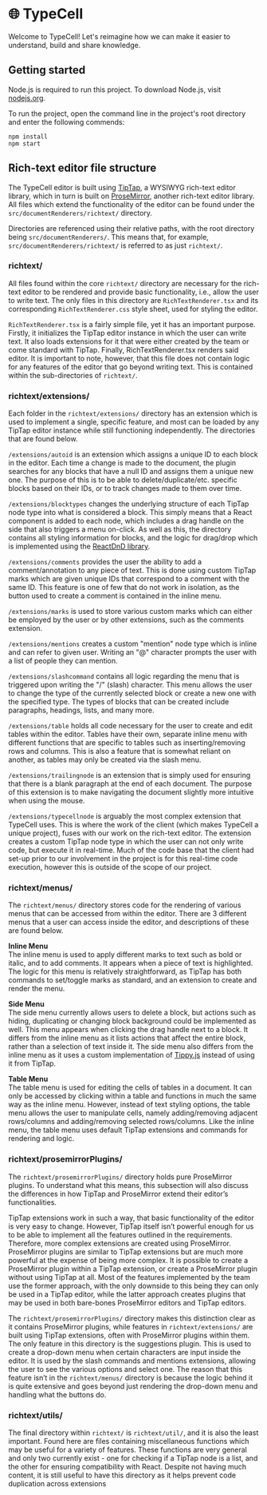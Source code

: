 # 🌐 TypeCell

Welcome to TypeCell! Let's reimagine how we can make it easier to understand, build and share knowledge.

## Getting started
Node.js is required to run this project. To download Node.js, visit [nodejs.org](https://nodejs.org/en/).

To run the project, open the command line in the project's root directory and enter the following commends:

    npm install
    npm start

## Rich-text editor file structure
The TypeCell editor is built using [TipTap](https://www.tiptap.dev/), a WYSIWYG rich-text editor library, which in turn
is built on [ProseMirror](https://prosemirror.net/), another rich-text editor library. All files which extend the functionality of the editor can be 
found under the `src/documentRenderers/richtext/` directory.

Directories are referenced using their relative paths, with the root directory being `src/documentRenderers/`. This 
means that, for example, `src/documentRenderers/richtext/` is referred to as just `richtext/`.

### richtext/
All files found within the core `richtext/` directory are necessary for the rich-text editor to be rendered and provide
basic functionality, i.e., allow the user to write text. The only files in this directory are `RichTextRenderer.tsx`
and its corresponding `RichTextRenderer.css` style sheet, used for styling the editor.

`RichTextRenderer.tsx` is a fairly simple file, yet it has an important purpose. Firstly, it initializes the TipTap
editor instance in which the user can write text. It also loads extensions for it that were either created by the
team or come standard with TipTap. Finally, RichTextRenderer.tsx renders said editor. It is important to
note, however, that this file does not contain logic for any features of the editor that go beyond writing text.
This is contained within the sub-directories of `richtext/`.

### richtext/extensions/
Each folder in the `richtext/extensions/` directory has an extension which is used to implement a single,
specific feature, and most can be loaded by any TipTap editor instance while still functioning independently.
The directories that are found below.

`/extensions/autoid` is an extension which assigns a unique ID to each block in the editor. Each time a change
is made to the document, the plugin searches for any blocks that have a null ID and assigns them a unique
new one. The purpose of this is to be able to delete/duplicate/etc. specific blocks based on their IDs, or to
track changes made to them over time.

`/extensions/blocktypes` changes the underlying structure of each TipTap node type into what is considered
a block. This simply means that a React component is added to each node, which includes a drag handle
on the side that also triggers a menu on-click. As well as this, the directory contains all styling
information for blocks, and the logic for drag/drop which is implemented using the [ReactDnD library](https://react-dnd.github.io/react-dnd/about).

`/extensions/comments` provides the user the ability to add a comment/annotation to any piece of text. This
is done using custom TipTap marks which are given unique IDs that correspond to a comment with the same
ID. This feature is one of few that do not work in isolation, as the button used to create a comment is contained
in the inline menu.

`/extensions/marks` is used to store various custom marks which can either be employed by the user or by
other extensions, such as the comments extension.

`/extensions/mentions` creates a custom "mention" node type which is inline and can refer to given user.
Writing an "@" character prompts the user with a list of people they can mention.

`/extensions/slashcommand` contains all logic regarding the menu that is triggered upon writing the "/" (slash)
character. This menu allows the user to change the type of the currently selected block or create a new one
with the specified type. The types of blocks that can be created include paragraphs, headings, lists, and many
more.

`/extensions/table` holds all code necessary for the user to create and edit tables within the editor. Tables have
their own, separate inline menu with different functions that are specific to tables such as inserting/removing
rows and columns. This is also a feature that is somewhat reliant on another, as tables may only be created
via the slash menu.

`/extensions/trailingnode` is an extension that is simply used for ensuring that there is a blank paragraph
at the end of each document. The purpose of this extension is to make navigating the document slightly more
intuitive when using the mouse.

`/extensions/typecellnode` is arguably the most complex extension that TypeCell uses. This is where the
work of the client (which makes TypeCell a unique project), fuses with our work on the rich-text editor. The
extension creates a custom TipTap node type in which the user can not only write code, but execute it in
real-time. Much of the code base that the client had set-up prior to our involvement in the project is for this
real-time code execution, however this is outside of the scope of our project.

### richtext/menus/
The `richtext/menus/` directory stores code for the rendering of various menus that can be accessed from within
the editor. There are 3 different menus that a user can access inside the editor, and descriptions of these are
found below.

**Inline Menu** \
The inline menu is used to apply different marks to text such as bold or italic, and to add comments. It appears
when a piece of text is highlighted. The logic for this menu is relatively straightforward, as TipTap has both
commands to set/toggle marks as standard, and an extension to create and render the menu.

**Side Menu** \
The side menu currently allows users to delete a block, but actions such as hiding, duplicating or changing
block background could be implemented as well. This menu appears when clicking the drag handle next to a
block. It differs from the inline menu as it lists actions that affect the entire block, rather than a selection of
text inside it. The side menu also differs from the inline menu as it uses a custom implementation of [Tippy.js](https://atomiks.github.io/tippyjs/)
instead of using it from TipTap.

**Table Menu** \
The table menu is used for editing the cells of tables in a document. It can only be accessed by clicking within a
table and functions in much the same way as the inline menu. However, instead of text styling options, the table
menu allows the user to manipulate cells, namely adding/removing adjacent rows/columns and adding/removing
selected rows/columns. Like the inline menu, the table menu uses default TipTap extensions and commands
for rendering and logic.

### richtext/prosemirrorPlugins/
The `richtext/prosemirrorPlugins/` directory holds pure ProseMirror plugins. To understand what this
means, this subsection will also discuss the differences in how TipTap and ProseMirror extend their editor’s
functionalities.

TipTap extensions work in such a way, that basic functionality of the editor is very easy to change. However,
TipTap itself isn’t powerful enough for us to be able to implement all the features outlined in the requirements.
Therefore, more complex extensions are created using ProseMirror. ProseMirror plugins are similar to TipTap
extensions but are much more powerful at the expense of being more complex. It is possible to create a ProseMirror plugin within a TipTap extension, or create a ProseMirror plugin without using TipTap at all. Most of
the features implemented by the team use the former approach, with the only downside to this being they can
only be used in a TipTap editor, while the latter approach creates plugins that may be used in both bare-bones
ProseMirror editors and TipTap editors.

The `richtext/prosemirrorPlugins/` directory makes this distinction clear as it contains ProseMirror plugins,
while features in `richtext/extensions/` are built using TipTap extensions, often with ProseMirror plugins
within them. The only feature in this directory is the suggestions plugin. This is used to create a drop-down
menu when certain characters are input inside the editor. It is used by the slash commands and mentions
extensions, allowing the user to see the various options and select one. The reason that this feature isn’t in the
`richtext/menus/` directory is because the logic behind it is quite extensive and goes beyond just rendering the
drop-down menu and handling what the buttons do.

### richtext/utils/
The final directory within `richtext/` is `richtext/util/`, and it is also the least important. Found here are
files containing miscellaneous functions which may be useful for a variety of features. These functions are very
general and only two currently exist - one for checking if a TipTap node is a list, and the other for ensuring
compatibility with React. Despite not having much content, it is still useful to have this directory as it helps
prevent code duplication across extensions
